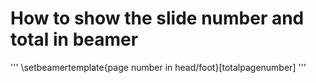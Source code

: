 # How to show the slide number and total in beamer

'''
\setbeamertemplate{page number in head/foot}[totalpagenumber]
'''
